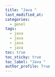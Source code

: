 ```yaml
---
title: "Java "
last_modified_at:
categories:
  - genel
tags:
  - java
  - java
  - java
  - java
toc: true
toc_sticky: true
toc_label: "Java "
author_profile: True
---
```


